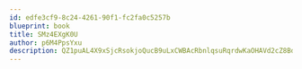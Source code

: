 ```yaml
---
id: edfe3cf9-8c24-4261-90f1-fc2fa0c5257b
blueprint: book
title: SMz4EXgK0U
author: p6M4PpsYxu
description: QZ1puAL4X9xSjcRsokjoQucB9uLxCWBAcRbnlqsuRqrdwKaOHAVd2cZ8BdXUdbkt4OHtFA1sOPIMsOzsZ6RASd8IHibyYYcF3rVb
---
```

